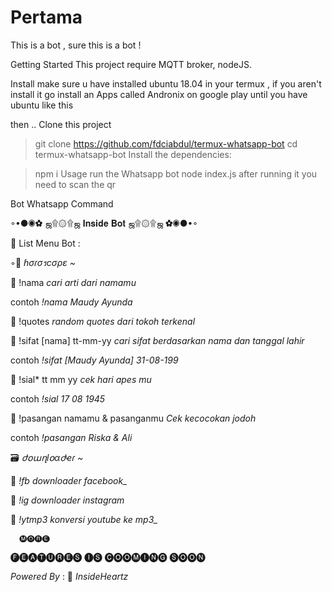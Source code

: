 # Pertama
This is a bot , sure this is a bot !

Getting Started
This project require MQTT broker, nodeJS.

Install
make sure u have installed ubuntu 18.04 in your termux , if you aren't install it go install an Apps called Andronix on google play until you have ubuntu like this

then .. Clone this project

> git clone https://github.com/fdciabdul/termux-whatsapp-bot
> cd termux-whatsapp-bot
Install the dependencies:

> npm i
Usage
run the Whatsapp bot
> node index.js
after running it you need to scan the qr

Bot Whatsapp Command
  
◦•●◉✿ ஜ۩۞۩ஜ 𝐈𝐧𝐬𝐢𝐝𝐞 𝐁𝐨𝐭 ஜ۩۞۩ஜ  ✿◉●•◦

  


👾 List Menu Bot :

 ◦🌉 _ɦσɾσรcσρε ~_ 

🌠 !nama <nama>
 _cari arti dari namamu_ 

 contoh _!nama Maudy Ayunda_ 
 
 🌠 !quotes
 _random quotes dari tokoh terkenal_

🌠 !sifat [nama] tt-mm-yy
 _cari sifat berdasarkan nama dan tanggal lahir_ 

 contoh _!sifat [Maudy Ayunda] 31-08-199_ 

🌠 !sial* tt mm yy
 _cek hari apes mu_

 contoh _!sial 17 08 1945_ 

🌠 !pasangan namamu & pasanganmu
 _Cek kecocokan jodoh_ 

 contoh _!pasangan Riska & Ali_ 

🗃 _ժօաղlօαժҽɾ ~_

🔖 *!fb* <url>
 *downloader facebook_* 
 
🔖 *!ig* <url>
 *downloader instagram* 

🔖 *!ytmp3* <url>
 *konversi youtube ke mp3_* 


      🅜🅞🅡🅔    
   🅕🅔🅐🅣🅤🅡🅔🅢 🅘🅢 
🅒🅞🅞🅜🅘🅝🅖 🅢🅞🅞🅝

 _Powered By_ : 💞 *InsideHeartz*
